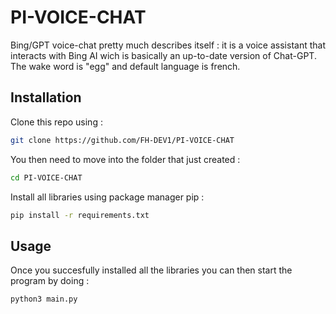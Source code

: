 # PI-VOICE-CHAT
Bing/GPT voice-chat pretty much describes itself : it is a voice assistant that interacts with Bing AI wich is basically an up-to-date version of Chat-GPT. The wake word is "egg" and default language is french.
## Installation
Clone this repo using :
```bash
git clone https://github.com/FH-DEV1/PI-VOICE-CHAT
```
You then need to move into the folder that just created :
```bash
cd PI-VOICE-CHAT
```
Install all libraries using package manager pip :
```bash
pip install -r requirements.txt
```

## Usage
Once you succesfully installed all the libraries you can then start the program by doing :
```bash
python3 main.py
```
